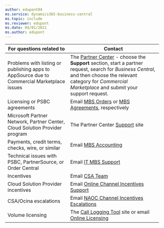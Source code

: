 ```yaml
---
author: edupont04
ms.service: dynamics365-business-central
ms.topic: include
ms.reviewer: edupont
ms.date: 04/01/2021
ms.author: edupont
---
```

|For questions related to               |Contact               |
|---------------------------------------|----------------------|
|Problems with listing or publishing apps to AppSource due to Commercial Marketplace issues|The [Partner Center](https://partner.microsoft.com/dashboard/home) - choose the **Support** section, start a partner request, search for *Business Central*, and then choose the relevant category for *Commercial Marketplace* and submit your support request.|
|Licensing or PSBC agreements |Email [MBS Orders](mailto:mbsorder@microsoft.com) or [MBS Agreements](mailto:mbsagree@microsoft.com), respectively |
|Microsoft Partner Network, Partner Center, Cloud Solution Provider program |The Partner Center [Support](https://partner.microsoft.com/support) site|
|Payments, credit terms, checks, wire, or similar |Email [MBS Accounting](mailto:msgpar@microsoft.com) |
|Technical issues with PSBC, PartnerSource, or Order Central|Email [IT MBS Support](mailto:itmbssup@microsoft.com)  |
|Incentives |Email [CSA Team](mailto:mbscsa@microsoft.com)|
|Cloud Solution Provider incentives|Email [Online Channel Incentives Support](mailto:ocina@microsoft.com) |
|CSA/Ocina escalations| Email [NAOC Channel Incentives Escalations](mailto:naoccies@microsoft.com) |
|Volume licensing |The [Call Logging Tool](https://clt.partners.extranet.microsoft.com/clt/) site or email [Online Licensing](mailto:mvlohelp@microsoft.com)|